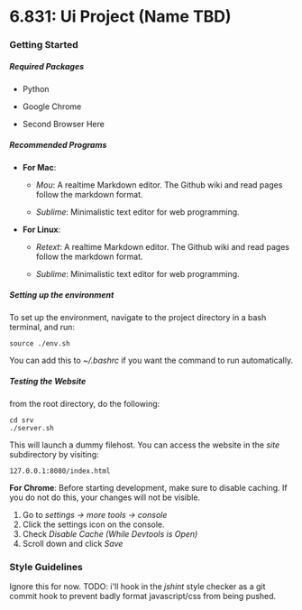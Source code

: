 6.831: Ui Project (Name TBD)
=============

### Getting Started

##### Required Packages 
+ Python

+ Google Chrome

+ Second Browser Here

##### Recommended Programs

+ __For Mac__:

   + _Mou_: A realtime Markdown editor. The Github wiki and read pages follow the markdown format.
   
   + _Sublime_: Minimalistic text editor for web programming.
   
 + __For Linux__:
   + _Retext_: A realtime Markdown editor. The Github wiki and read pages follow the markdown format.
   
   + _Sublime_: Minimalistic text editor for web programming.

##### Setting up the environment
To set up the environment, navigate to the project directory in a bash terminal, and run:

	source ./env.sh
	
You can add this to _~/.bashrc_ if you want the command to run automatically.

##### Testing the Website
from the root directory, do the following:

	cd srv
	./server.sh

This will launch a dummy filehost. You can access the website in the _site_ subdirectory by visiting:

	127.0.0.1:8080/index.html
	
__For Chrome__: Before starting development, make sure to  disable caching. If you do not do this, your changes will not be visible.

   1. Go to _settings -> more tools -> console_
   2. Click the settings icon on the console.
   3. Check _Disable Cache (While Devtools is Open)_
   4. Scroll down and click _Save_
   
### Style Guidelines
Ignore this for now.
TODO: i'll hook in the _jshint_ style checker as a git commit hook to prevent badly format javascript/css from being pushed. 

